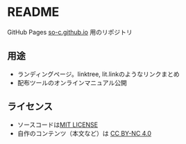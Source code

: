 # README

GitHub Pages [so-c.github.io](https://so-c.github.io) 用のリポジトリ

## 用途

* ランディングページ。linktree, lit.linkのようなリンクまとめ
* 配布ツールのオンラインマニュアル公開

## ライセンス

* ソースコードは[MIT LICENSE](https://rem.mit-license.org/)
* 自作のコンテンツ（本文など）は [CC BY-NC 4.0](https://creativecommons.org/licenses/by-nc/4.0/)

